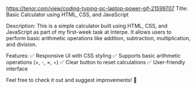 https://tenor.com/view/coding-typing-pc-laptop-power-gif-21599707
Title: Basic Calculator using HTML, CSS, and JavaScript

Description:
This is a simple calculator built using HTML, CSS, and JavaScript as part of my first-week task at Interpe. It allows users to perform basic arithmetic operations like addition, subtraction, multiplication, and division.

Features:
✅ Responsive UI with CSS styling
✅ Supports basic arithmetic operations (+, -, ×, ÷)
✅ Clear button to reset calculations
✅ User-friendly interface

Feel free to check it out and suggest improvements! 🚀
